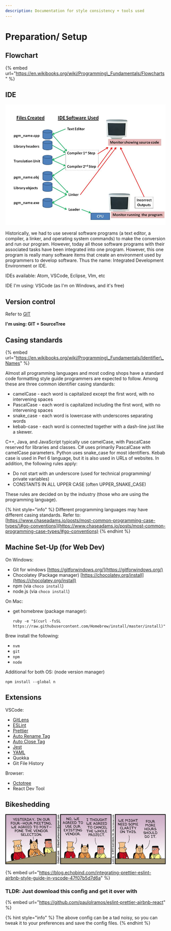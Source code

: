 ```yaml
---
description: Documentation for style consistency + tools used
---
```


# Preparation/ Setup

## Flowchart

{% embed url="https://en.wikibooks.org/wiki/Programming\_Fundamentals/Flowcharts" %}

## IDE

![](../../../.gitbook/assets/image%20%282%29.png)

Historically, we had to use several software programs \(a text editor, a compiler, a linker, and operating system commands\) to make the conversion and run our program. However, today all those software programs with their associated tasks have been integrated into one program. However, this one program is really many software items that create an environment used by programmers to develop software. Thus the name: Integrated Development Environment or IDE.

IDEs available: Atom, VSCode, Eclipse, VIm, etc

IDE I'm using: VSCode \(as I'm on Windows, and it's free\)

## Version control

Refer to [GIT](../../git/)

**I'm using: GIT + SourceTree**

## Casing standards

{% embed url="https://en.wikibooks.org/wiki/Programming\_Fundamentals/Identifier\_Names" %}

Almost all programming languages and most coding shops have a standard code formatting style guide programmers are expected to follow. Among these are three common identifier casing standards:

* camelCase - each word is capitalized except the first word, with no intervening spaces
* PascalCase - each word is capitalized including the first word, with no intervening spaces
* snake\_case - each word is lowercase with underscores separating words
* kebab-case - each word is connected together with a dash-line just like a skewer.

C++, Java, and JavaScript typically use camelCase, with PascalCase reserved for libraries and classes. C\# uses primarily PascalCase with camelCase parameters. Python uses snake\_case for most identifiers. Kebab case is used in Perl 6 language, but it is also used in URLs of websites. In addition, the following rules apply:

* Do not start with an underscore \(used for technical programming/ private variables\)
* CONSTANTS IN ALL UPPER CASE \(often UPPER\_SNAKE\_CASE\)

These rules are decided on by the industry \(those who are using the programming language\).

{% hint style="info" %}
Different programming languages may have different casing standards. Refer to: [https://www.chaseadams.io/posts/most-common-programming-case-types/\#go-conventions](https://www.chaseadams.io/posts/most-common-programming-case-types/#go-conventions)
{% endhint %}

## Machine Set-Up \(for Web Dev\)

On Windows: 

* Git for windows [https://gitforwindows.org/](https://gitforwindows.org/)
* Chocolatey \(Package manager\) [https://chocolatey.org/install](https://chocolatey.org/install)
* npm \(via `choco install`\)
* node.js \(via `choco install`\)

On Mac:

* get homebrew \(package manager\):

  ```text
  ruby -e "$(curl -fsSL https://raw.githubusercontent.com/Homebrew/install/master/install)"
  ```

 Brew install the following:

* `nvm`
* `git`
* `npm`
* `node`

Additional for both OS: \(node version manager\)

```text
npm install --global n
```

## Extensions

VSCode:

* [GitLens](https://marketplace.visualstudio.com/items?itemName=eamodio.gitlens) 
* [ESLint](https://marketplace.visualstudio.com/items?itemName=dbaeumer.vscode-eslint) 
* [Prettier](https://marketplace.visualstudio.com/items?itemName=esbenp.prettier-vscode)
* [Auto Rename Tag](https://marketplace.visualstudio.com/items?itemName=formulahendry.auto-rename-tag)
* [Auto Close Tag](https://marketplace.visualstudio.com/items?itemName=formulahendry.auto-close-tag)
* [Jest](https://marketplace.visualstudio.com/items?itemName=Orta.vscode-jest)
* [YAML](https://marketplace.visualstudio.com/items?itemName=redhat.vscode-yaml)
* Quokka
* Git File History

Browser:

* [Octotree](https://www.octotree.io/)
* React Dev Tool

## Bikeshedding 

![Source: Dilbert](../../../.gitbook/assets/image%20%2836%29.png)

{% embed url="https://blog.echobind.com/integrating-prettier-eslint-airbnb-style-guide-in-vscode-47f07b5d7d6a" %}

### TLDR: Just download this config and get it over with

{% embed url="https://github.com/paulolramos/eslint-prettier-airbnb-react" %}

{% hint style="info" %}
The above config can be a tad noisy, so you can tweak it to your preferences and save the config files.
{% endhint %}






